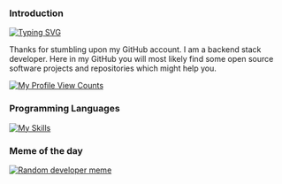 ### Introduction 
[![Typing SVG](https://readme-typing-svg.herokuapp.com?font=Montserrat&size=50&pause=1000&vCenter=true&random=false&width=435&height=100&lines=Hello+There!;Nice+to+meet+you)](https://git.io/typing-svg)


Thanks for stumbling upon my GitHub account. I am a backend stack developer. Here in my GitHub you will most likely find some open source software projects and repositories which might help you.

[![My Profile View Counts](https://komarev.com/ghpvc/?username=blazeinferno64&label=PROFILE+VIEW+COUNT&style=for-the-badge&color=e91e63)](https://github.com/blazeinferno64)

<!-- https://komarev.com/ghpvc/?username=blazeinferno64&label=PROFILE+VIEW+COUNT&style=for-the-badge&color=e91e63 -->

### Programming Languages

[![My Skills](https://skillicons.dev/icons?i=js,python,c,cpp)](https://github.com/blazeinferno64)

### Meme of the day

[![Random developer meme](https://i.chzbgr.com/full/9340632832/hADF9F8FC/your-code-for-the-74th-time-and-you-finally-get-a-different-error-i-see-this-as-an-absolute-win)](https://github.com/blazeinferno64)
